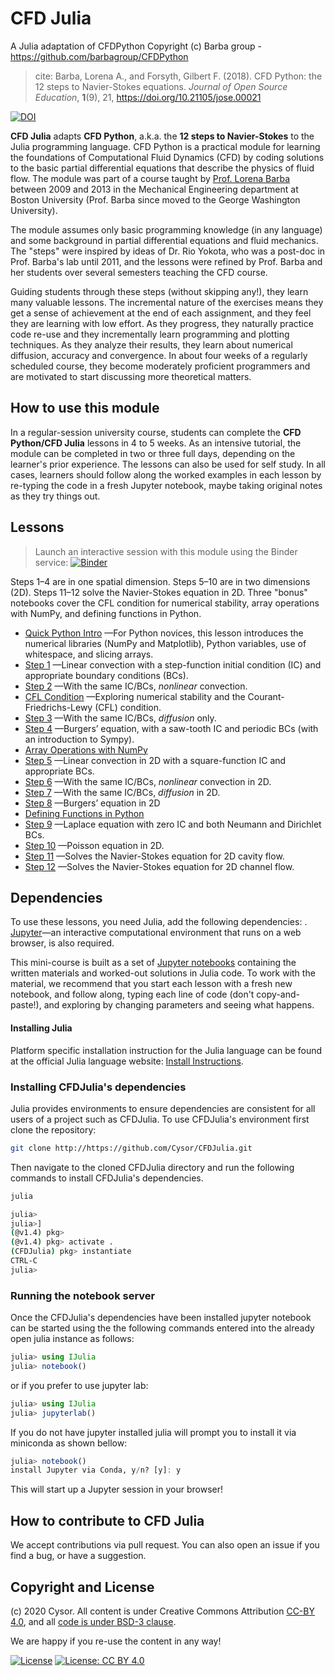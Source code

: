 
# CFD Julia
A Julia adaptation of CFDPython Copyright (c) Barba group - https://github.com/barbagroup/CFDPython

>cite: Barba, Lorena A., and Forsyth, Gilbert F. (2018). CFD Python: the 12 steps to Navier-Stokes equations. _Journal of Open Source Education_, **1**(9), 21, https://doi.org/10.21105/jose.00021

[![DOI](https://jose.theoj.org/papers/10.21105/jose.00021/status.svg)](https://doi.org/10.21105/jose.00021)

**CFD Julia** adapts **CFD Python**, a.k.a. the **12 steps to Navier-Stokes** to the Julia programming language. CFD Python is a practical module for learning the foundations of Computational Fluid Dynamics (CFD) by coding solutions to the basic partial differential equations that describe the physics of fluid flow.
The module was part of a course taught by [Prof. Lorena Barba](http://lorenabarba.com) between 2009 and 2013 in the Mechanical Engineering department at Boston University (Prof. Barba since moved to the George Washington University).

The module assumes only basic programming knowledge (in any language) and some background in partial differential equations and fluid mechanics. The "steps" were inspired by ideas of Dr. Rio Yokota, who was a post-doc in Prof. Barba's lab until 2011, and the lessons were refined by Prof. Barba and her students over several semesters teaching the CFD course.

Guiding students through these steps (without skipping any!), they learn many valuable lessons. The incremental nature of the exercises means they get a sense of achievement at the end of each assignment, and they feel they are learning with low effort. As they progress, they naturally practice code re-use and they incrementally learn programming and plotting techniques. As they analyze their results, they learn about numerical diffusion, accuracy and convergence. 
In about four weeks of a regularly scheduled course, they become moderately proficient programmers and are motivated to start discussing more theoretical matters.

## How to use this module

In a regular-session university course, students can complete the **CFD Python/CFD Julia** lessons in 4 to 5 weeks. 
As an intensive tutorial, the module can be completed in two or three full days, depending on the learner's prior experience. 
The lessons can also be used for self study. 
In all cases, learners should follow along the worked examples in each lesson by re-typing the code in a fresh Jupyter notebook, maybe taking original notes as they try things out. 

Lessons
-------
> Launch an interactive session with this module using the Binder service:
[![Binder](https://mybinder.org/badge.svg)](https://mybinder.org/v2/gh/barbagroup/CFDPython/master)

Steps 1–4 are in one spatial dimension. Steps 5–10 are in two dimensions (2D). Steps 11–12 solve the Navier-Stokes equation in 2D. Three "bonus" notebooks cover the CFL condition for numerical stability, array operations with NumPy, and defining functions in Python.

* [Quick Python Intro]()
—For Python novices, this lesson introduces the numerical libraries (NumPy and Matplotlib), Python variables, use of whitespace, and slicing arrays.
* [Step 1]()
—Linear convection with a step-function initial condition (IC) and appropriate boundary conditions (BCs).
* [Step 2]()
—With the same IC/BCs, _nonlinear_ convection.
* [CFL Condition]()
—Exploring numerical stability and the Courant-Friedrichs-Lewy (CFL) condition.
* [Step 3]()
—With the same IC/BCs, _diffusion_ only.
* [Step 4]()
—Burgers’ equation, with a saw-tooth IC and periodic BCs (with an introduction to Sympy).
* [Array Operations with NumPy]()
* [Step 5]()
—Linear convection in 2D with a square-function IC and appropriate BCs.
* [Step 6]()
—With the same IC/BCs, _nonlinear_ convection in 2D.
* [Step 7]()
—With the same IC/BCs, _diffusion_ in 2D.
* [Step 8]()
—Burgers’ equation in 2D
* [Defining Functions in Python]()
* [Step 9]()
—Laplace equation with zero IC and both Neumann and Dirichlet BCs.
* [Step 10]()
—Poisson equation in 2D.
* [Step 11]()
—Solves the Navier-Stokes equation for 2D cavity flow.
* [Step 12]()
—Solves the Navier-Stokes equation for 2D channel flow.


## Dependencies

To use these lessons, you need Julia, add the following dependencies: . [Jupyter](http://jupyter.org)—an interactive computational environment that runs on a web browser, is also required.

This mini-course is built as a set of [Jupyter notebooks](https://jupyter-notebook.readthedocs.org/en/latest/notebook.html) containing the written materials and worked-out solutions in Julia code. To work with the material, we recommend that you start each lesson with a fresh new notebook, and follow along, typing each line of code (don't copy-and-paste!), and exploring by changing parameters and seeing what happens. 


#### Installing Julia
Platform specific installation instruction for the Julia language can be found at the official Julia language website: [Install Instructions](https://julialang.org/downloads/platform/).

### Installing CFDJulia's dependencies
Julia provides environments to ensure dependencies are consistent for all users of a project such as CFDJulia. To use CFDJulia's environment first clone the repository:

```Bash
git clone http://https://github.com/Cysor/CFDJulia.git
```
Then navigate to the cloned CFDJulia directory and run the following commands to install CFDJulia's dependencies. 

```Bash
julia

julia>
julia>]
(@v1.4) pkg>
(@v1.4) pkg> activate .
(CFDJulia) pkg> instantiate
CTRL-C
julia>
```

### Running the notebook server

Once the CFDJulia's dependencies have been installed jupyter notebook can be started using the the following commands entered into the already open julia instance as follows:

```Julia
julia> using IJulia
julia> notebook()
```
or if you prefer to use jupyter lab:

```Julia
julia> using IJulia
julia> jupyterlab()
```
If you do not have jupyter installed julia will prompt you to install it via miniconda as shown bellow:

```Julia
julia> notebook()
install Jupyter via Conda, y/n? [y]: y
```

This will start up a Jupyter session in your browser!

## How to contribute to CFD Julia

We accept contributions via pull request. You can also open an issue if you find a bug, or have a suggestion. 

## Copyright and License

(c) 2020 Cysor. All content is under Creative Commons Attribution [CC-BY 4.0](https://creativecommons.org/licenses/by/4.0/legalcode.txt), and all [code is under BSD-3 clause](https://github.com/engineersCode/EngComp/blob/master/LICENSE).

We are happy if you re-use the content in any way!

[![License](https://img.shields.io/badge/License-BSD%203--Clause-blue.svg)](https://opensource.org/licenses/BSD-3-Clause) [![License: CC BY 4.0](https://img.shields.io/badge/License-CC%20BY%204.0-lightgrey.svg)](https://creativecommons.org/licenses/by/4.0/)


